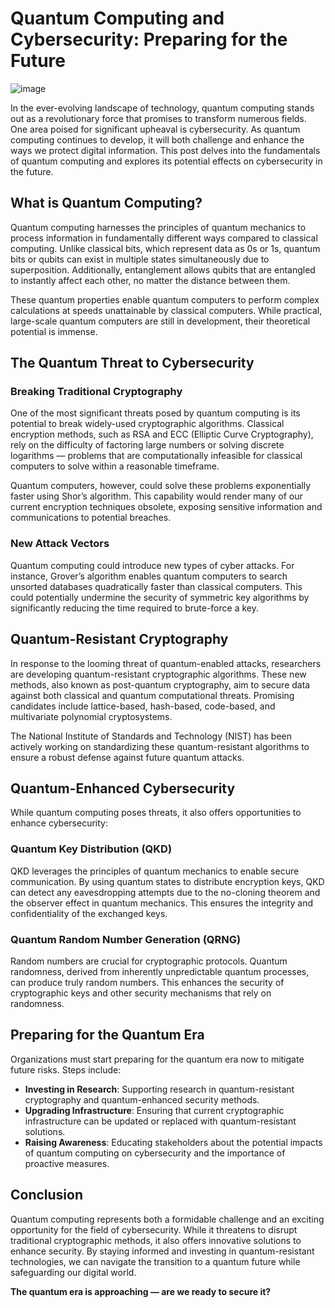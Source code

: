 # Quantum Computing and Cybersecurity: Preparing for the Future

![image](https://github.com/xeeshanajmal/ResearchArticles/assets/98887868/b93c6e0f-4aed-401e-9843-3e5c99025831)

In the ever-evolving landscape of technology, quantum computing stands out as a revolutionary force that promises to transform numerous fields. One area poised for significant upheaval is cybersecurity. As quantum computing continues to develop, it will both challenge and enhance the ways we protect digital information. This post delves into the fundamentals of quantum computing and explores its potential effects on cybersecurity in the future.

## What is Quantum Computing?

Quantum computing harnesses the principles of quantum mechanics to process information in fundamentally different ways compared to classical computing. Unlike classical bits, which represent data as 0s or 1s, quantum bits or qubits can exist in multiple states simultaneously due to superposition. Additionally, entanglement allows qubits that are entangled to instantly affect each other, no matter the distance between them.

These quantum properties enable quantum computers to perform complex calculations at speeds unattainable by classical computers. While practical, large-scale quantum computers are still in development, their theoretical potential is immense.

## The Quantum Threat to Cybersecurity

### Breaking Traditional Cryptography

One of the most significant threats posed by quantum computing is its potential to break widely-used cryptographic algorithms. Classical encryption methods, such as RSA and ECC (Elliptic Curve Cryptography), rely on the difficulty of factoring large numbers or solving discrete logarithms — problems that are computationally infeasible for classical computers to solve within a reasonable timeframe.

Quantum computers, however, could solve these problems exponentially faster using Shor’s algorithm. This capability would render many of our current encryption techniques obsolete, exposing sensitive information and communications to potential breaches.

### New Attack Vectors

Quantum computing could introduce new types of cyber attacks. For instance, Grover’s algorithm enables quantum computers to search unsorted databases quadratically faster than classical computers. This could potentially undermine the security of symmetric key algorithms by significantly reducing the time required to brute-force a key.

## Quantum-Resistant Cryptography

In response to the looming threat of quantum-enabled attacks, researchers are developing quantum-resistant cryptographic algorithms. These new methods, also known as post-quantum cryptography, aim to secure data against both classical and quantum computational threats. Promising candidates include lattice-based, hash-based, code-based, and multivariate polynomial cryptosystems.

The National Institute of Standards and Technology (NIST) has been actively working on standardizing these quantum-resistant algorithms to ensure a robust defense against future quantum attacks.

## Quantum-Enhanced Cybersecurity

While quantum computing poses threats, it also offers opportunities to enhance cybersecurity:

### Quantum Key Distribution (QKD)

QKD leverages the principles of quantum mechanics to enable secure communication. By using quantum states to distribute encryption keys, QKD can detect any eavesdropping attempts due to the no-cloning theorem and the observer effect in quantum mechanics. This ensures the integrity and confidentiality of the exchanged keys.

### Quantum Random Number Generation (QRNG)

Random numbers are crucial for cryptographic protocols. Quantum randomness, derived from inherently unpredictable quantum processes, can produce truly random numbers. This enhances the security of cryptographic keys and other security mechanisms that rely on randomness.

## Preparing for the Quantum Era

Organizations must start preparing for the quantum era now to mitigate future risks. Steps include:

- **Investing in Research**: Supporting research in quantum-resistant cryptography and quantum-enhanced security methods.
- **Upgrading Infrastructure**: Ensuring that current cryptographic infrastructure can be updated or replaced with quantum-resistant solutions.
- **Raising Awareness**: Educating stakeholders about the potential impacts of quantum computing on cybersecurity and the importance of proactive measures.

## Conclusion

Quantum computing represents both a formidable challenge and an exciting opportunity for the field of cybersecurity. While it threatens to disrupt traditional cryptographic methods, it also offers innovative solutions to enhance security. By staying informed and investing in quantum-resistant technologies, we can navigate the transition to a quantum future while safeguarding our digital world.

**The quantum era is approaching — are we ready to secure it?**
